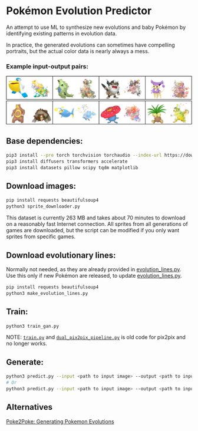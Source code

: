 # Pokémon Evolution Predictor

An attempt to use ML to synthesize new evolutions and baby Pokémon by identifying existing patterns in evolution data.

In practice, the generated evolutions can sometimes have compelling portraits, but the actual color data is nearly always a mess. 

### Example input-output pairs:

![](examples/evolve1.png)
![](examples/evolve2.png)

## Base dependencies:
```bash
pip3 install --pre torch torchvision torchaudio --index-url https://download.pytorch.org/whl/nightly/cu129
pip3 install diffusers transformers accelerate
pip3 install datasets pillow scipy tqdm matplotlib
```

## Download images:
```bash
pip install requests beautifulsoup4
python3 sprite_downloader.py
```
This dataset is currently 263 MB and takes about 70 minutes to download on a reasonably fast Internet connection.
All sprites from all generations of games are downloaded, but the script can be modified if you only want sprites from specific games.

## Download evolutionary lines:

Normally not needed, as they are already provided in [evolution_lines.py](evolution_lines.py). Use this only if new Pokémon are released, to update [evolution_lines.py](evolution_lines.py).
```bash
pip install requests beautifulsoup4
python3 make_evolution_lines.py
```

## Train:

```bash
python3 train_gan.py
```

NOTE: [`train.py`](train.py) and [`dual_pix2pix_pipeline.py`](models/dual_pix2pix_pipeline.py) is old code for pix2pix and no longer works.

## Generate:

```bash
python3 predict.py --input <path to input image> --output <path to input image> --direction forward
# Or
python3 predict.py --input <path to input image> --output <path to input image> --direction backward
```

## Alternatives

[Poke2Poke: Generating Pokemon Evolutions](https://medium.com/lcc-unison/poke2poke-generating-pokemon-evolutions-370522583391)